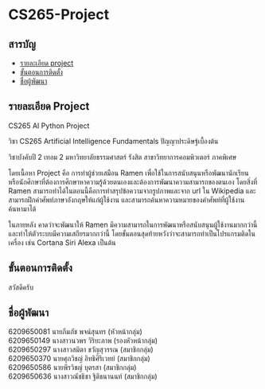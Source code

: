 # CS265-Project

## สารบัญ

- [รายละเอียด project](#รายละเอียด-project)
- [ขั้นตอนการติดตั้ง](#ขั้นตอนการติดตั้ง)
- [ชื่อผู้พัฒนา](#ชื่อผู้พัฒนา)

## รายละเอียด Project

CS265 AI Python Project

วิชา CS265 Artificial Intelligence Fundamentals ปัญญาประดิษฐ์เบื้องต้น

วิชาบังคับปี 2 เทอม 2 มหาวิทยาลัยธรรมศาสตร์ รังสิต สาขาวิทยาการคอมพิวเตอร์ ภาคพิเศษ

โดยเนื้อหา Project คือ การทำผู้ช่วยเสมือน Ramen เพื่อใช้ในการสนับสนุนหรือพัฒนานักเรียนหรือนักศึกษาที่ต้องการศึกษาหาความรู้ด้วยตนเองและต้องการพัฒนาความสามารถของตนเอง โดยสิ่งที่ Ramen สามารถทำได้ในตอนนี้คือการทำสรุปข้อความจากรูปภาพและจาก url ใน Wikipedia และสามารถฝึกคำศัพท์ภาษาอังกฤษให้แก่ผู้ใช้งาน และสามารถค้นหาความหมายของคำศัพท์ที่ผู้ใช้งานค้นหามาได้ 

ในภายหลัง คาดว่าจะพัฒนาให้ Ramen มีความสามารถในการพัฒนาหรือสนับสนุนผู้ใช้งานมากกว่านี้ และทำให้ตัวระบบมีความเสถียรมากกว่านี้ โดยขั้นตอนสุดท้ายหวังว่าจะสามารถทำเป็นโปรแกรมติดในเครื่อง เช่น Cortana Siri Alexa เป็นต้น

## ขั้นตอนการติดตั้ง

สวัสดีครับ

## ชื่อผู้พัฒนา

6209650081 นายภีมภัช พจน์สุนทร (หัวหน้ากลุ่ม)<br/>
6209650149 นางสาวนวพร วิริยะภาพ (รองหัวหน้ากลุ่ม)<br/>
6209650297 นางสาวสมิตา ขวัญสุวรรณ (สมาชิกกลุ่ม)<br/>
6209650370 นายศุภวิชญ์ อิทธิศิริเวทย์ (สมาชิกกลุ่ม)<br/>
6209650586 นายพีรวิชญ์ บุตรสา (สมาชิกกลุ่ม)<br/>
6209650636 นางสาวณัชธิชา ฐิติธนานนท์ (สมาชิกกลุ่ม)
